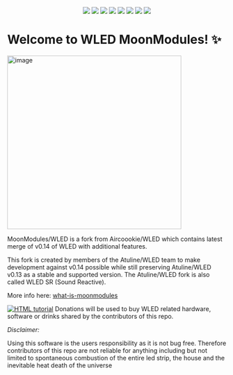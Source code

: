 <p align="center">
  <img src="/images/wled_logo_akemi.png">
  <a href="https://github.com/MoonModules/WLED/releases"><img src="https://img.shields.io/github/release/MoonModules/WLED.svg?style=flat-square"></a>
  <a href="https://raw.githubusercontent.com/Aircoookie/WLED/master/LICENSE"><img src="https://img.shields.io/github/license/Aircoookie/wled?color=blue&style=flat-square"></a>
  <a href="https://wled.discourse.group"><img src="https://img.shields.io/discourse/topics?colorB=blue&label=forum&server=https%3A%2F%2Fwled.discourse.group%2F&style=flat-square"></a>
  <a href="https://discord.gg/4CQRmfR"><img src="https://img.shields.io/discord/700041398778331156.svg?colorB=blue&label=discord&style=flat-square"></a>
  <a href="https://mm.kno.wled.ge"><img src="https://img.shields.io/badge/quick_start-wiki-blue.svg?style=flat-square"></a>
  <a href="https://github.com/Aircoookie/WLED-App"><img src="https://img.shields.io/badge/app-wled-blue.svg?style=flat-square"></a>
  <a href="https://gitpod.io/#https://github.com/MoonModules/WLED"><img src="https://img.shields.io/badge/Gitpod-ready--to--code-blue?style=flat-square&logo=gitpod"></a>

  </p>

# Welcome to WLED MoonModules! ✨

<img width="400" alt="image" src="https://user-images.githubusercontent.com/91013628/230378884-5a0f15ee-1aa2-4998-9df7-ade9f32a3d0f.png">

MoonModules/WLED is a fork from Aircoookie/WLED which contains latest merge of v0.14 of WLED with additional features.

This fork is created by members of the Atuline/WLED team to make development against v0.14 possible while still preserving Atuline/WLED v0.13 as a stable and supported version. The Atuline/WLED fork is also called WLED SR (Sound Reactive).

More info here: <a href="https://mm.kno.wled.ge/moonmodules/what-is-moonmodules/">what-is-moonmodules</a>

<a href="https://www.paypal.com/donate?business=moonmodules@icloud.com"><img src="https://img.shields.io/badge/send%20me%20a%20small%20gift-paypal-blue.svg" alt="HTML tutorial" style="max-width: 100%;"></a>
Donations will be used to buy WLED related hardware, software or drinks shared by the contributors of this repo.

*Disclaimer:*   

Using this software is the users responsibility as it is not bug free. Therefore contributors of this repo are not reliable for anything including but not limited to spontaneous combustion of the entire led strip, the house and the inevitable heat death of the universe
